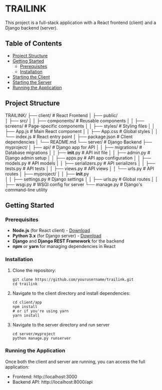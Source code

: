 # TRAILINK

This project is a full-stack application with a React frontend (client) and a Django backend (server).

## Table of Contents

- [Project Structure](#project-structure)
- [Getting Started](#getting-started)
  - [Prerequisites](#prerequisites)
  - [Installation](#installation)
- [Starting the Client](#starting-the-client)
- [Starting the Server](#starting-the-server)
- [Running the Application](#running-the-application)

## Project Structure
TRAILINK/
├── client/                  # React Frontend
│   ├── public/              
│   ├── src/
│   │   ├── components/      # Reusable components
│   │   ├── screens/         # Page-specific components
│   │   ├── styles/          # Styling files
│   │   ├── App.js           # Main React component
│   │   ├── App.css          # Global styles
│   │   └── index.js         # React entry point
│   ├── package.json         # Client dependencies
│   └── README.md
└── server/                  # Django Backend
    ├── myproject/
    │   ├── api/             # Django app for API
    │   │   ├── migrations/  # Database migrations
    │   │   ├── __init__.py  # API init file
    │   │   ├── admin.py     # Django admin setup
    │   │   ├── apps.py      # API app configuration
    │   │   ├── models.py    # API models
    │   │   ├── serializers.py # API serializers
    │   │   ├── tests.py     # API tests
    │   │   ├── views.py     # API views
    │   │   └── urls.py      # API routes
    │   ├── myproject/
    │   │   ├── __init__.py  
    │   │   ├── settings.py  # Django settings
    │   │   ├── urls.py      # Global routes
    │   │   ├── wsgi.py      # WSGI config for server
    └── manage.py            # Django's command-line utility


## Getting Started

### Prerequisites

- **Node.js** (for React client) - [Download](https://nodejs.org/)
- **Python 3.x** (for Django server) - [Download](https://www.python.org/downloads/)
- **Django** and **Django REST Framework** for the backend
- **npm** or **yarn** for managing dependencies in React

### Installation

1. Clone the repository:

   ```
   git clone https://github.com/yourusername/trailink.git
   cd trailink
   ```

2. Navigate to the client directory and install dependencies:
    ```
    cd client/app
    npm install
    # or if you're using yarn
    yarn install
    ```

3. Navigate to the server directory and run server
    ```
    cd server/myproject
    python manage.py runserver
    ```

### Running the Application

Once both the client and server are running, you can access the full application:
- Frontend: http://localhost:3000
- Backend API: http://localhost:8000/api
